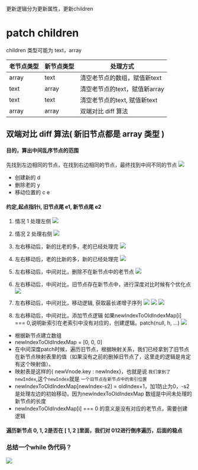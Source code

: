 更新逻辑分为更新属性，更新children
# patch children
children 类型可能为 text，array

| 老节点类型 | 新节点类型 | 处理方式                      |
| ---------- | ---------- | ----------------------------- |
| array      | text       | 清空老节点的数组，赋值新text  |
| text       | array      | 清空老节点的text，赋值新array |
| text       | text       | 清空老节点的text, 赋值新text  |
| array      | array      | 双端对比 diff 算法                              |

## 双端对比 diff 算法( 新旧节点都是 array 类型 )
#### 目的，算出中间乱序节点的范围
先找到左边相同的节点，在找到右边相同的节点，最终找到中间不同的节点
![](Pasted%20image%2020220501092806.png)
- 创建新的 d
- 删除老的 y
- 移动位置的 c e

#### 约定,起点指针i, 旧节点尾 e1, 新节点尾 e2

1. 情况 1 处理左侧
![](Pasted%20image%2020220501163414.png)

2. 情况 2 处理右侧
 ![](Pasted%20image%2020220501163319.png)
 
 3. 左右移动后，新的比老的多，老的已经处理完
 ![](Pasted%20image%2020220501162749.png)
 
 4. 左右移动后，老的比新的多，新的已经处理完
![](Pasted%20image%2020220501163855.png)

5. 左右移动后，中间对比，删除不在新节点中的老节点
![](Pasted%20image%2020220501174111.png)

6. 左右移动后，中间对比，旧节点存在新节点中，进行深度对比时候有个优化点
![](Pasted%20image%2020220501201047.png)

7. 左右移动后，中间对比，移动逻辑, 获取最长递增子序列
![](Pasted%20image%2020220502111326.png)
![](Pasted%20image%2020220502000702.png)
![](Pasted%20image%2020220502000733.png)

8. 左右移动后，中间对比，添加节点逻辑
如果newIndexToOldIndexMap[i] === 0,说明新索引在老索引中没有对应的，创建逻辑。patch(null, h, ...)
![](Pasted%20image%2020220502112321.png)

- 根据新节点建立数组
- newIndexToOldIndexMap = [0, 0, 0]
- 在中间深度patch时候，遍历旧节点，根据映射关系，我们已经拿到了旧节点在新节点映射表里的值（如果没有之前的删掉旧节点了，这里走的逻辑是肯定有这个映射值）。
- 映射表是这样的{ newVnode.key : newIndex}，也就是说 `我们拿到了newIndex`,这个`newIndex`就是 `一个旧节点在新节点中的索引位置`
- newIndexToOldIndexMap[newIndex-s2] = oldIndex+1，加1防止为0，-s2 是处理左边的初始移动，因为newIndexToOldIndexMap 数组是中间未处理的新节点的长度
- newIndexToOldIndexMap[i] === 0 的意义是没有对应的老节点，需要创建逻辑
#### 遍历新节点 0, 1, 2是否在 [ 1, 2 ]里面，我们对 012进行倒序遍历，后面的稳点


### 总结一个while 伪代码？







![](Pasted%20image%2020220430200236.png)